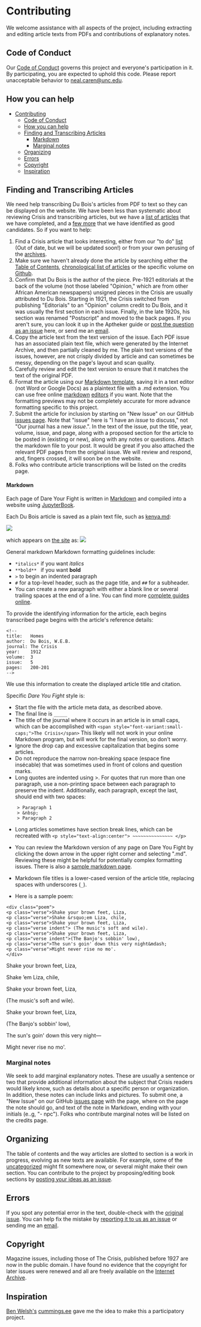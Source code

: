 # Contributing

We welcome assistance with all aspects of the project, including extracting and editing article texts from PDFs and contributions of explanatory notes.

## Code of Conduct

Our [Code of Conduct](code_of_conduct.md) governs this project and everyone's participation in it. By participating, you are expected to uphold this code. Please report unacceptable behavior to [neal.caren@unc.edu](mailto:neal.caren@unc.edu).


## How you can help

- [Contributing](#contributing)
  - [Code of Conduct](#code-of-conduct)
  - [How you can help](#how-you-can-help)
  - [Finding and Transcribing Articles](#finding-and-transcribing-articles)
      - [Markdown](#markdown)
    - [Marginal notes](#marginal-notes)
  - [Organizing](#organizing)
  - [Errors](#errors)
  - [Copyright](#copyright)
  - [Inspiration](#inspiration)


## Finding and Transcribing Articles
We need help transcribing Du Bois's articles from PDF to text so they can be displayed on the website. We have been less than systematic about reviewing Crisis and transcribing articles, but we have a [list of articles](http://www.dareyoufight.org/chronological.html) that we have completed, and a [few more](https://docs.google.com/spreadsheets/d/1P0vQs2tMEBEt0UI2fVt65cHIOo8bYYARmF31GqswGac/edit?usp=sharing) that we have identified as good candidates. So if you want to help:

1. Find a Crisis article that looks interesting, either from our "to do" [list](https://docs.google.com/spreadsheets/d/1P0vQs2tMEBEt0UI2fVt65cHIOo8bYYARmF31GqswGac/edit?usp=sharing) (Out of date, but we will be updated soon!) or from your own perusing of the [archives](https://drive.google.com/drive/folders/116HKri7avjuFeg7kJgZ0X99P9KS5ZIP0?usp=sharing).
2. Make sure we haven't already done the article by searching either the [Table of Contents](https://www.dareyoufight.org), [chronological list of articles](https://www.dareyoufight.org/chronological.html) or the specific volume on [Github](https://github.com/nealcaren/fightordie/tree/main/Volumes).
3. Confirm that Du Bois is the author of the piece. Pre-1921 editorials at the back of the volume (not those labeled "Opinion," which are from other African American newspapers) unsigned pieces in the Crisis are usually attributed to Du Bois. Starting in 1921, the Crisis switched from publishing "Editorials" to an "Opinion" column credit to Du Bois, and it was usually the first section in each issue. Finally, in the late 1920s, his section was renamed "Postscript" and moved to the back pages. If you aren't sure, you can look it up in the Aptheker guide or [post the question as an issue](https://github.com/nealcaren/fightordie/issues) here, or send me an [email](mailto:neal.caren@unc.edu).
4. Copy the article text from the text version of the issue. Each PDF issue has an associated plain text file, which were generated by the Internet Archive, and then partially cleaned by me. The plain text versions of the issues, however, are not crisply divided by article and can sometimes be messy, depending on the page's layout and scan quality.
5. Carefully review and edit the text version to ensure that it matches the text of the original PDF.
6. Format the article using our [Markdown template](https://raw.githubusercontent.com/nealcaren/fightordie/main/markdown_sample.md), saving it in a text editor (not Word or Google Docs) as a plaintext file with a .md extension. You can use free online [markdown](https://dillinger.io) [editors](https://stackedit.io) if you want. Note that the formatting previews may not be completely accurate for more advance formatting specific to this project.
7. Submit the article for inclusion by starting on "New Issue" on our GitHub [issues page](https://github.com/nealcaren/fightordie/issues). Note that "issue" here is "I have an *issue* to discuss," not "Our journal has a new *issue*.". In the text of the issue, put the title, year, volume, issue, and page, along with a proposed section for the article to be posted in (existing or new), along with any notes or questions. Attach the markdown file to your post. It would be great if you also attached the relevant PDF pages from the original issue. We will review and respond, and, fingers crossed, it will soon be on the website.
8. Folks who contribute article transcriptions will be listed on the credits page.

#### Markdown
Each page of Dare Your Fight is written in [Markdown](https://daringfireball.net/projects/markdown/) and compiled into a website using [JupyterBook](https://jupyterbook.org/en/stable/intro.html).

Each Du Bois article is saved as a plain text file, such as [kenya.md](https://raw.githubusercontent.com/nealcaren/fightordie/main/Volumes/27/04/kenya.md):

![](https://www.dropbox.com/s/bly9i6kxuzaspsv/samplemd.png?raw=1)


which appears on [the site](https://www.dareyoufight.org/Volumes/27/04/kenya.html) as:
![](https://www.dropbox.com/s/i4ndddvdo1le6jx/samplehtml.png?raw=1)

General markdown Markdown formatting guidelines include:
*  `*italics*`  if you want *italics*  
*  `**bold** ` if you want **bold**
* `>` to begin an indented paragraph
* `#` for a top-level header, such as the page title, and `##` for a subheader.
* You can create a new paragraph with either a blank line or several trailing spaces at the end of a line.
You can find more [complete guides online](https://www.markdownguide.org/cheat-sheet/).

To provide the identifying information for the article, each begins transcribed page begins with the article's reference details:
```
<!--
title:   Homes
author:  Du Bois, W.E.B.
journal: The Crisis
year:    1912
volume:  3
issue:   5
pages:   200-201
-->
```
We use this information to create the displayed article title and citation.


Specific *Dare You Fight* style is:
* Start the file with the article meta data, as described above.
* The final line is `_____`
* The title of the journal where it occurs in an article is in small caps, which can be accomplished with `<span style="font-variant:small-caps;">The Crisis</span>` This likely will not work in your online Markdown program, but will work for the final version, so don't worry.
* Ignore the drop cap and excessive capitalization that begins some articles.
* Do not reproduce the narrow non-breaking space (espace fine insécable) that was sometimes used in front of colons and question marks.
* Long quotes are indented using \>. For quotes that run more than one paragraph, use a non-printing space between each paragraph to preserve the indent. Additionally, each paragraph, except the last, should end with two spaces:
```
    > Paragraph 1  
    > &nbsp;  
    > Paragraph 2
```
* Long articles sometimes have section break lines, which can be recreated with `<p style="text-align:center"> ~~~~~~~~~~~~~~~ </p>`
* You can review the Markdown version of any page on Dare You Fight by clicking the down arrow in the upper right corner and selecting ".md". Reviewing these might be helpful for potentially complex formatting issues. There is also a [sample markdown page](https://raw.githubusercontent.com/nealcaren/fightordie/main/markdown_sample.md).
* Markdown file titles is a lower-cased version of the article title, replacing spaces with underscores (`_`).

* Here is a sample poem:
```
<div class="poem">
<p class="verse">Shake your brown feet, Liza,
<p class="verse">Shake &rsquo;em Liza, chile,
<p class="verse">Shake your brown feet, Liza,
<p class="verse indent"> (The music's soft and wile).
<p class="verse">Shake your brown feet, Liza,
<p class="verse indent">(The Banjo's sobbin' low),
<p class="verse">The sun's goin' down this very night&mdash;
<p class="verse">Might never rise no mo'.
</div>
```
<div class="poem">
<p class="verse">Shake your brown feet, Liza,
<p class="verse">Shake &rsquo;em Liza, chile,
<p class="verse">Shake your brown feet, Liza,
<p class="verse indent"> (The music's soft and wile).
<p class="verse">Shake your brown feet, Liza,
<p class="verse indent">(The Banjo's sobbin' low),
<p class="verse">The sun's goin' down this very night&mdash;
<p class="verse">Might never rise no mo'.
</div>

### Marginal notes
We seek to add marginal explanatory notes. These are usually a sentence or two that provide additional information about the subject that Crisis readers would likely know, such as details about a specific person or organization. In addition, these notes can include links and pictures. To submit one, a "New Issue" on our GitHub [issues page](https://github.com/nealcaren/fightordie/issues) with the page, where on the page the note should go, and text of the note in Markdown, ending with your initials (e..g, "- npc"). Folks who contribute marginal notes will be listed on the credits page.

## Organizing
The table of contents and the way articles are slotted to section is a work in progress, evolving as new texts are available. For example, some of the [uncategorized](https://www.dareyoufight.org/Sections/misc.html) might fit somewhere now, or several might make their own section. You can contribute to the project by proposing/editing book sections by [posting your ideas as an issue](https://github.com/nealcaren/fightordie/issues).


## Errors
If you spot any potential error in the text, double-check with the [original issue](https://drive.google.com/drive/folders/116HKri7avjuFeg7kJgZ0X99P9KS5ZIP0?usp=sharing). You can help fix the mistake by [reporting it to us as an issue](https://github.com/nealcaren/fightordie/issues) or sending me an [email](mailto:neal.caren@unc.edu).


## Copyright
Magazine issues, including those of The Crisis, published before 1927 are now in the public domain. I have found no evidence that the copyright for later issues were renewed and all are freely available on the [Internet Archive](https://archive.org/details/pub_crisis).  

## Inspiration
[Ben Welsh's](https://palewi.re/who-is-ben-welsh/) [cummings.ee](https://cummings.ee/) gave me the idea to make this a participatory project.
